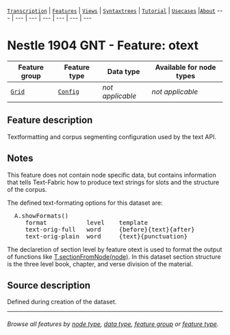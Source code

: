<a name="start"></a>
[`Transcription`](../transcription.md#start) | [`Features`](README.md#start) | [`Views`](../views.md#start) | [`Syntaxtrees`](../syntaxtrees.md#start) | [`Tutorial`](../../tutorial/README.md#start) | [`Usecases`](../usecases/README.md#start) |[`About`](../about.md#start)
---  | --- | --- | --- | --- | --- | ---

# Nestle 1904 GNT - Feature: otext

Feature group | Feature type | Data type | Available for node types
---  | --- | --- | ---
[`Grid`](featuresbygroup.md#grid-features) | [`Config`](featuresbyfeaturetype.md#config-features) | *not applicable* | *not applicable*

## Feature description

Textformatting and corpus segmenting configuration used by the text API. 

## Notes 

This feature does not contain node specific data, but contains information that tells Text-Fabric how to produce text strings for slots and the structure of the corpus.

The defined text-formating options for this dataset are:
<pre>
  A.showFormats()
     format           level    template
     text-orig-full   word     {before}{text}{after}
     text-orig-plain  word     {text}{punctuation}
</pre>

The declaretion of section level by feature otext is used to format the output of functions like [T.sectionFromNode(node)](https://annotation.github.io/text-fabric/tf/cheatsheet.html#sections). In this dataset section structure is the three level book, chapter, and verse division of the material.

## Source description

Defined during creation of the  dataset.

---
###### *Browse all features by [node type](featuresbynodetype.md#start), [data type](featuresbydatatype.md#start), [feature group](featuresbygroup.md#start) or [feature type](featuresbyfeaturetype.md#start).*

